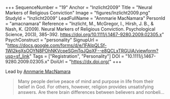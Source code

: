+++
SequenceNumber = "19"
Anchor = "Inzlicht2009"
Title = "Neural Markers of Religious Conviction"
Image = "figures/Inzlicht2009.png"
StudyId = "Inzlicht2009"
LeadFullName = "Annmarie MacNamara"
PersonId = "amacnamara"
Reference = "Inzlicht, M., McGregor, I., Hirsh, J. B., & Nash, K. (2009). Neural Markers of Religious Conviction. Psychological Science, 20(3), 385–392. https://doi.org/10.1111/j.1467-9280.2009.02305.x"
PsychConstruct = "personality"
SignupUrl = "https://docs.google.com/forms/d/e/1FAIpQLSf-1WI2kgXsOOYN8POhNKVcpeSGmTqJQqXF--e8QCLxTRGUiA/viewform?usp=sf_link"
Tags = ["Registration", "Personality"]
DOI = "10.1111/j.1467-9280.2009.02305.x"
DoiUrl = "https://dx.doi.org/"
+++

Lead by [Annmarie MacNamara](/people/#amacnamara)


> Many people derive peace of mind and purpose in life from their belief in God. For others, however, religion provides unsatisfying answers. Are there brain differences between believers and nonbeli...